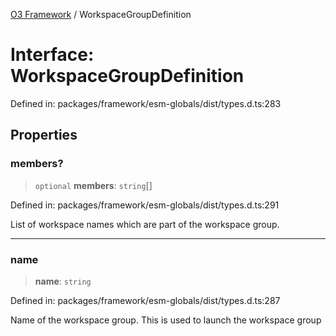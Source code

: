 [O3 Framework](../API.md) / WorkspaceGroupDefinition

# Interface: WorkspaceGroupDefinition

Defined in: packages/framework/esm-globals/dist/types.d.ts:283

## Properties

### members?

> `optional` **members**: `string`[]

Defined in: packages/framework/esm-globals/dist/types.d.ts:291

List of workspace names which are part of the workspace group.

***

### name

> **name**: `string`

Defined in: packages/framework/esm-globals/dist/types.d.ts:287

Name of the workspace group. This is used to launch the workspace group

